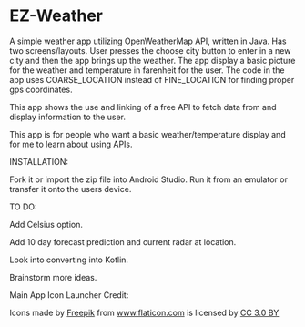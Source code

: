 # EZ-Weather
A simple weather app utilizing OpenWeatherMap API, written in Java. Has two screens/layouts. User presses the choose city button to enter in a new city and then the app brings up the weather. The app display a basic picture for the weather and temperature in farenheit for the user. The code in the app uses COARSE_LOCATION instead of FINE_LOCATION for finding proper gps coordinates.


This app shows the use and linking of a free API to fetch data from and display information to the user.


This app is for people who want a basic weather/temperature display and for me to learn about using APIs.


INSTALLATION:


Fork it or import the zip file into Android Studio. Run it from an emulator or transfer it onto the users device.


TO DO:


Add Celsius option.


Add 10 day forecast prediction and current radar at location.


Look into converting into Kotlin.


Brainstorm more ideas.



Main App Icon Launcher Credit:


<div>Icons made by <a href="https://www.freepik.com/" title="Freepik">Freepik</a> from <a href="https://www.flaticon.com/" 			    title="Flaticon">www.flaticon.com</a> is licensed by <a href="http://creativecommons.org/licenses/by/3.0/" 			    title="Creative Commons BY 3.0" target="_blank">CC 3.0 BY</a></div>
